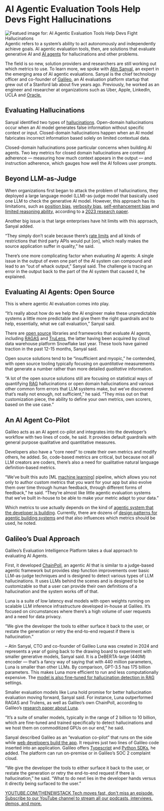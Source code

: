 # AI Agentic Evaluation Tools Help Devs Fight Hallucinations
![Featued image for: AI Agentic Evaluation Tools Help Devs Fight Hallucinations](https://cdn.thenewstack.io/media/2025/02/3abd7127-jr-korpa-quxyfcoa4qm-unsplashb-1024x576.jpg)
Agentic refers to a system’s ability to act autonomously and independently achieve goals. AI agentic evaluation tools, then, are solutions that evaluate generative AI and [AI agents](https://thenewstack.io/ai-agents-are-about-to-blow-up-the-business-process-layer/) for hallucinations and other problems.

The field is so new, solution providers and researchers are still working out which metrics to use. To learn more, we spoke with [Atin Sanyal](https://www.linkedin.com/in/atinsanyal/), an expert in the emerging area of AI agentic evaluations. Sanyal is the chief technology officer and co-founder of [Galileo](https://www.galileo.ai/), an AI evaluation platform startup that grew out of a Stanford lab about five years ago. Previously, he worked as an engineer and researcher at organizations such as Uber, Apple, LinkedIn, UCLA and [Oracle.](https://developer.oracle.com/?utm_content=inline+mention)

## Evaluating Hallucinations
Sanyal identified two types of [hallucinations](https://thenewstack.io/3-ways-to-stop-llm-hallucinations/). Open-domain hallucinations occur when an AI model generates false information without specific context or input. Closed-domain hallucinations happen when an AI model fabricates incorrect information based solely on limited contextual data.

Closed-domain hallucinations pose particular concerns when building AI agents. Two key metrics for closed domain hallucinations are context adherence — measuring how much context appears in the output — and instruction adherence, which gauges how well the AI follows user prompts.

## Beyond LLM-as-Judge
When organizations first began to attack the problem of hallucinations, they deployed a large language model (LLM)-as-judge model that basically used one LLM to check the generative AI model. However, this approach has its limitations, such as [position bias](https://eugeneyan.com/writing/position-bias/), [verbosity bias](https://arxiv.org/abs/2310.10076), [self-enhancement bias](https://arxiv.org/abs/2402.11436) and [limited reasoning ability](https://news.mit.edu/2024/reasoning-skills-large-language-models-often-overestimated-0711), according to a [2023 research paper](https://arxiv.org/abs/2306.05685).

Another big issue is that large enterprises have hit limits with this approach, Sanyal added.

“They simply don’t scale because there’s [rate limits](https://thenewstack.io/how-nuanced-rate-limiting-transforms-your-api-and-business/) and all kinds of restrictions that third party APIs would put [on], which really makes the source application suffer in quality,” he said.

There’s one more complicating factor when evaluating AI agents: A single issue in the output of even one part of the AI system can compound and lead to an “out of whack output,” Sanyal said. The challenge is tracing an error in the output back to the part of the AI system that caused it, he explained.

## Evaluating AI Agents: Open Source
This is where agentic AI evaluation comes into play.

“It’s really about how do we help the AI engineer make these unpredictable systems a little more predictable and give them the right guardrails and to help, essentially, what we call evaluation,” Sanyal said.

There are [open source](https://thenewstack.io/the-metamorphosis-of-open-source-an-industry-in-transition/) libraries and frameworks that evaluate AI agents, including [RAGAS](https://docs.ragas.io/en/stable/) and [TruLens](https://www.trulens.org/), the latter having been acquired by cloud data warehouse platform Snowflake last year. These tools have gained traction in the past 12-15 months, Sanyal said.

Open source solutions tend to be “insufficient and myopic,” he contended, with open source tooling typically focusing on *quantitative* measurements that generate a number rather than more detailed *qualitative* information.

“A lot of the open source solutions still are focusing on statistical ways of quantifying [RAG](https://thenewstack.io/tutorial-build-a-rag-agent-with-azure-ai-agent-service-sdk/) hallucinations or open domain hallucinations and various other common form errors that LLM systems make, but we’ve discovered that’s really not enough, not sufficient,” he said. “They miss out on that customization piece, the ability to define your own metrics, own scorers, based on the use case.”

## An AI Agent Co-Pilot
Galileo acts as an AI agent co-pilot and integrates into the developer’s workflow with two lines of code, he said. It provides default guardrails with general purpose qualitative and quantitative measures.

Developers also have a “core need” to create their own metrics and modify others, he added. So, code-based metrics are critical, but because not all LLM creators are coders, there’s also a need for qualitative natural language definition-based metrics.

“We’ve built this auto [ML [machine learning](https://thenewstack.io/use-these-tools-to-build-accurate-machine-learning-models/)] pipeline, which allows you not only to author custom metrics that you want for your app but also evolve them over time through human feedback, through different forms of feedback,” he said. “They’re almost like little agentic evaluation systems that we’ve built in-house to be able to make your metric adapt to your data.”

Which metrics to use actually depends on the kind of [agentic system that the developer is building](https://thenewstack.io/agentic-ai-tools-for-building-and-managing-agentic-systems/). Currently, there are dozens of [design patterns for agentic building systems](https://www.analyticsvidhya.com/blog/2024/10/agentic-design-patterns/) and that also influences which metrics should be used, he noted.

## Galileo’s Dual Approach
Galileo’s Evaluation Intelligence Platform takes a dual approach to evaluating AI Agents.

First, it developed [ChainPoll](https://arxiv.org/abs/2310.18344), an agentic AI that is similar to a judge-based agentic framework but provides step function improvements over basic LLM-as-judge techniques and is designed to detect various types of LLM hallucinations. It uses LLMs behind the scenes and is designed to be customizable so that a user can provide their own definitions of a hallucination and the system works off of that.

Luna is a suite of low latency eval models with open weights running on scalable LLM inference infrastructure developed in-house at Galileo. It’s focused on circumstances where there’s a high volume of user requests and a need for data privacy.

“We give the developer the tools to either surface it back to the user, or restate the generation or retry the end-to-end request if there is hallucination.”

– Atin Sanyal, CTO and co-founder of Galileo
Luna was created in 2024 and represents a year of going back to the drawing board to experiment with smaller generative models, Sanyal said. It is a DeBERTA-large (440M) encoder — that’s a fancy way of saying that with 440 million parameters, Luna is smaller than other LLMs. By comparison, GPT-3.5 has 175 billion parameters. This makes Luna more efficient to run and less computationally expensive. The [model is also fine-tuned for hallucination detection in RAG](https://thenewstack.io/rag-vs-fine-tuning-models-whats-the-right-approach/) settings.

Smaller evaluation models like Luna hold promise for better hallucination evaluation moving forward, Sanyal said. For instance, Luna outperformed RAGAS and Trulens, as well as Galileo’s own ChainPoll, according to Galileo’s [research paper about Luna](https://arxiv.org/abs/2406.00975).

“It’s a suite of smaller models, typically in the range of 2 billion to 10 billion, which are fine-tuned and trained specifically to detect hallucinations and we host them on commoditized GPUs on our end,” he said.

Sanyal described Galileo as an “evaluation co-pilot” that runs on the side while [web developers build the app](https://thenewstack.io/web-app-development-sans-javascript-with-microsoft-blazor/). It requires just two lines of Galileo code inserted into an application. Galileo offers [Typescript](https://docs.galileo.ai/client-reference/evaluate/typescript) and [Python SDKs](https://galileo-sdk.readthedocs.io/en/latest/index.html), he added. The platform can run on-premise or in Galileo’s SOC 2 complaint cloud.

“We give the developer the tools to either surface it back to the user, or restate the generation or retry the end-to-end request if there is hallucination,” he said. “What to do next lies in the developer hands versus it directly being surfaced to the user.”

[
YOUTUBE.COM/THENEWSTACK
Tech moves fast, don't miss an episode. Subscribe to our YouTube
channel to stream all our podcasts, interviews, demos, and more.
](https://youtube.com/thenewstack?sub_confirmation=1)